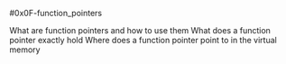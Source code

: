 #0x0F-function_pointers

What are function pointers and how to use them
What does a function pointer exactly hold
Where does a function pointer point to in the virtual memory

